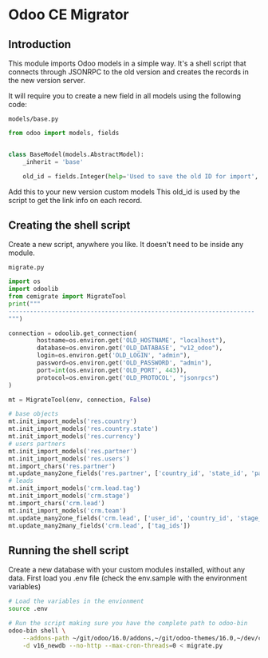 # Odoo CE Migrator

## Introduction

This module imports Odoo models in a simple way. It's a shell script that connects through JSONRPC to the old version and
creates the records in the new version server.

It will require you to create a new field in all models using the following code:

`models/base.py`
```python
from odoo import models, fields


class BaseModel(models.AbstractModel):
    _inherit = 'base'

    old_id = fields.Integer(help='Used to save the old ID for import', default=-1)

```

Add this to your new version custom models
This old_id is used by the script to get the link info on each record.

## Creating the shell script

Create a new script, anywhere you like. It doesn't need to be inside any module.

`migrate.py`
```python
import os
import odoolib
from cemigrate import MigrateTool
print("""
---------------------------------------------------------------------
""")

connection = odoolib.get_connection(
        hostname=os.environ.get('OLD_HOSTNAME', "localhost"),
        database=os.environ.get('OLD_DATABASE', "v12_odoo"),
        login=os.environ.get('OLD_LOGIN', "admin"),
        password=os.environ.get('OLD_PASSWORD', "admin"),
        port=int(os.environ.get('OLD_PORT', 443)),
        protocol=os.environ.get('OLD_PROTOCOL', "jsonrpcs")
)

mt = MigrateTool(env, connection, False)

# base objects
mt.init_import_models('res.country')
mt.init_import_models('res.country.state')
mt.init_import_models('res.currency')
# users partners
mt.init_import_models('res.partner')
mt.init_import_models('res.users')
mt.import_chars('res.partner')
mt.update_many2one_fields('res.partner', ['country_id', 'state_id', 'parent_id'])
# leads
mt.init_import_models('crm.lead.tag')
mt.init_import_models('crm.stage')
mt.import_chars('crm.lead')
mt.init_import_models('crm.team')
mt.update_many2one_fields('crm.lead', ['user_id', 'country_id', 'stage_id', 'team_id', 'company_currency'])
mt.update_many2many_fields('crm.lead', ['tag_ids'])

```


## Running the shell script

Create a new database with your custom modules installed, without any data.
First load you .env file (check the env.sample with the environment variables)

```bash
# Load the variables in the envionment
source .env

# Run the script making sure you have the complete path to odoo-bin
odoo-bin shell \
    --addons-path ~/git/odoo/16.0/addons,~/git/odoo-themes/16.0,~/dev/custom \
    -d v16_newdb --no-http --max-cron-threads=0 < migrate.py
```
